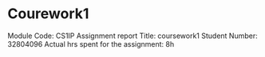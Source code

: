 # Courework1
Module Code: CS1IP
Assignment report Title: coursework1
Student Number: 32804096
Actual hrs spent for the assignment: 8h
